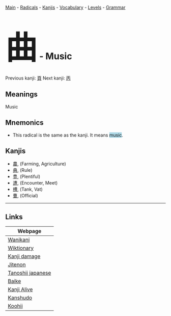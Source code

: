 <style> bigfont {font-size: 100px}</style>
[Main](../README.md) -
[Radicals](../radicals.md) -
[Kanjis](../kanjis.md) -
[Vocabulary](../vocabulary.md) -
[Levels](../levels.md) -
[Grammar](../grammar.md)
# <bigfont> 曲</bigfont> - Music 

Previous kanji: [頁](頁.md) Next kanji: [丙](丙.md) 

## Meanings
 Music
## Mnemonics
 * This radical is the same as the kanji. It means <span style="background-color:#ADD8E6"> music</span>.


## Kanjis
 * [農](../kanjis/農.md), (Farming, Agriculture)
* [典](../kanjis/典.md), (Rule)
* [豊](../kanjis/豊.md), (Plentiful)
* [遭](../kanjis/遭.md), (Encounter, Meet)
* [槽](../kanjis/槽.md), (Tank, Vat)
* [曹](../kanjis/曹.md), (Official)



---

## Links 

| Webpage |
| --- |
| [Wanikani          ](https://www.wanikani.com/kanji/曲) |
| [Wiktionary        ](https://en.wiktionary.org/wiki/曲) |
| [Kanji damage      ](http://www.kanjidamage.com/kanji/search?utf8=✓&q=曲) |
| [Jitenon           ](https://jitenon.com/kanji/曲) |
| [Tanoshii japanese ](https://www.tanoshiijapanese.com/dictionary/kanji.cfm?k=曲) |
| [Baike             ](https://baike.baidu.com/item/曲) |
| [Kanji Alive       ](https://app.kanjialive.com/曲) |
| [Kanshudo          ](https://www.kanshudo.com/searchmn?q=曲) |
| [Koohii            ](https://kanji.koohii.com/study/kanji/曲) |
